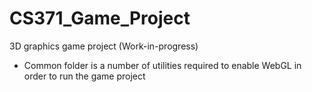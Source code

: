 # CS371_Game_Project
3D graphics game project (Work-in-progress)

- Common folder is a number of utilities required to enable WebGL in order to run the game project

